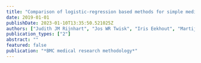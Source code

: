 ```yaml
---
title: "Comparison of logistic-regression based methods for simple mediation analysis with a dichotomous outcome variable"
date: 2019-01-01
publishDate: 2023-01-10T13:35:50.521025Z
authors: ["Judith JM Rijnhart", "Jos WR Twisk", "Iris Eekhout", "Martijn W Heymans"]
publication_types: ["2"]
abstract: ""
featured: false
publication: "*BMC medical research methodology*"
---
```


